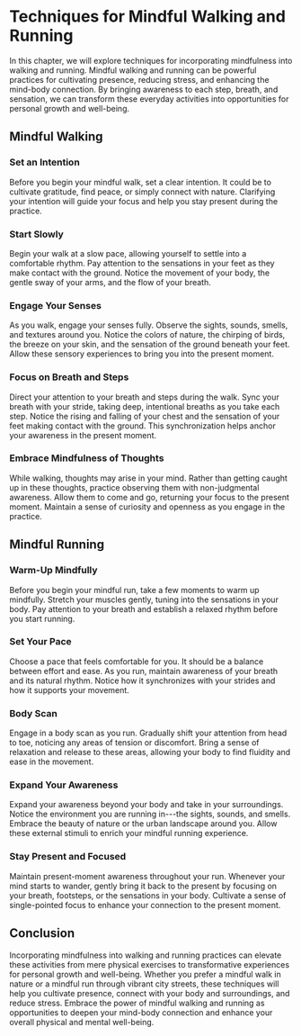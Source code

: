 Techniques for Mindful Walking and Running
=====================================================

In this chapter, we will explore techniques for incorporating mindfulness into walking and running. Mindful walking and running can be powerful practices for cultivating presence, reducing stress, and enhancing the mind-body connection. By bringing awareness to each step, breath, and sensation, we can transform these everyday activities into opportunities for personal growth and well-being.

Mindful Walking
---------------

### Set an Intention

Before you begin your mindful walk, set a clear intention. It could be to cultivate gratitude, find peace, or simply connect with nature. Clarifying your intention will guide your focus and help you stay present during the practice.

### Start Slowly

Begin your walk at a slow pace, allowing yourself to settle into a comfortable rhythm. Pay attention to the sensations in your feet as they make contact with the ground. Notice the movement of your body, the gentle sway of your arms, and the flow of your breath.

### Engage Your Senses

As you walk, engage your senses fully. Observe the sights, sounds, smells, and textures around you. Notice the colors of nature, the chirping of birds, the breeze on your skin, and the sensation of the ground beneath your feet. Allow these sensory experiences to bring you into the present moment.

### Focus on Breath and Steps

Direct your attention to your breath and steps during the walk. Sync your breath with your stride, taking deep, intentional breaths as you take each step. Notice the rising and falling of your chest and the sensation of your feet making contact with the ground. This synchronization helps anchor your awareness in the present moment.

### Embrace Mindfulness of Thoughts

While walking, thoughts may arise in your mind. Rather than getting caught up in these thoughts, practice observing them with non-judgmental awareness. Allow them to come and go, returning your focus to the present moment. Maintain a sense of curiosity and openness as you engage in the practice.

Mindful Running
---------------

### Warm-Up Mindfully

Before you begin your mindful run, take a few moments to warm up mindfully. Stretch your muscles gently, tuning into the sensations in your body. Pay attention to your breath and establish a relaxed rhythm before you start running.

### Set Your Pace

Choose a pace that feels comfortable for you. It should be a balance between effort and ease. As you run, maintain awareness of your breath and its natural rhythm. Notice how it synchronizes with your strides and how it supports your movement.

### Body Scan

Engage in a body scan as you run. Gradually shift your attention from head to toe, noticing any areas of tension or discomfort. Bring a sense of relaxation and release to these areas, allowing your body to find fluidity and ease in the movement.

### Expand Your Awareness

Expand your awareness beyond your body and take in your surroundings. Notice the environment you are running in---the sights, sounds, and smells. Embrace the beauty of nature or the urban landscape around you. Allow these external stimuli to enrich your mindful running experience.

### Stay Present and Focused

Maintain present-moment awareness throughout your run. Whenever your mind starts to wander, gently bring it back to the present by focusing on your breath, footsteps, or the sensations in your body. Cultivate a sense of single-pointed focus to enhance your connection to the present moment.

Conclusion
----------

Incorporating mindfulness into walking and running practices can elevate these activities from mere physical exercises to transformative experiences for personal growth and well-being. Whether you prefer a mindful walk in nature or a mindful run through vibrant city streets, these techniques will help you cultivate presence, connect with your body and surroundings, and reduce stress. Embrace the power of mindful walking and running as opportunities to deepen your mind-body connection and enhance your overall physical and mental well-being.
